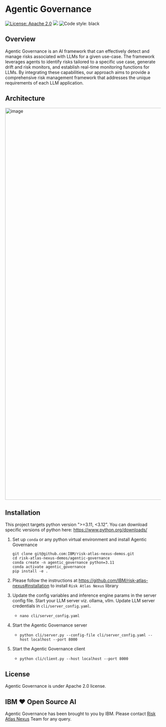 # Agentic Governance

[![License: Apache 2.0](https://img.shields.io/badge/License-Apache%202.0-yellow.svg)](https://www.apache.org/licenses/LICENSE-2.0) [![](https://img.shields.io/badge/python-3.11-blue.svg)](https://www.python.org/downloads/) <img alt="Code style: black" src="https://img.shields.io/badge/code%20style-black-000000.svg"></a>

## Overview

Agentic Governance is an AI framework that can effectively detect and manage risks associated with LLMs for a given use-case. The framework leverages agents to identify risks tailored to a specific use case, generate drift and risk monitors, and establish real-time monitoring functions for LLMs. By integrating these capabilities, our approach aims to provide a comprehensive risk management framework that addresses the unique requirements of each LLM application.

## Architecture

<img width="1262" alt="image" src="https://github.ibm.com/ai-gov-model-risk/agentic-governance/assets/380720/90a729e8-e95e-4383-a36b-ffc84a81287e">

## Installation

This project targets python version ">=3.11, <3.12". You can download specific versions of python here: https://www.python.org/downloads/

1. Set up `conda` or any python virtual environment and install Agentic Governance
   ```
   git clone git@github.com:IBM/risk-atlas-nexus-demos.git
   cd risk-atlas-nexus-demos/agentic-governance
   conda create -n agentic_governance python=3.11
   conda activate agentic_governance
   pip install -e .
   ```
2. Please follow the instructions at https://github.com/IBM/risk-atlas-nexus#installation to install `Risk Atlas Nexus` library

3. Update the config variables and inference engine params in the server config file. Start your LLM server viz. ollama, vllm. Update LLM server credentials in `cli/server_config.yaml`.

   - `nano cli/server_config.yaml`

4. Start the Agentic Governance server

   - `python cli/server.py --config-file cli/server_config.yaml --host localhost --port 8000`

5. Start the Agentic Governance client
   - `python cli/client.py --host localhost --port 8000`

## License

Agentic Governance is under Apache 2.0 license.

## IBM ❤️ Open Source AI

Agentic Governance has been brought to you by IBM. Please contact [Risk Atlas Nexus](mailto:risk-atlas-nexus@ibm.com) Team for any query.
